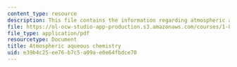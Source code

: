 ```yaml
---
content_type: resource
description: This file contains the information regarding atmospheric aqueous chemistry.
file: https://ol-ocw-studio-app-production.s3.amazonaws.com/courses/1-84j-atmospheric-chemistry-fall-2013/e39b4c25ee76b7c5a09ae0e64fbdce70_MIT1_84JF13_Lec15_aqueus.pdf
file_type: application/pdf
resourcetype: Document
title: Atmospheric aqueous chemistry
uid: e39b4c25-ee76-b7c5-a09a-e0e64fbdce70
---
```

